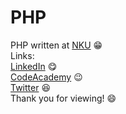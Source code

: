 # PHP 
PHP written at [NKU](www.nku.edu) :grin:  
Links:  
[LinkedIn](https://www.linkedin.com/in/otteben) :yum:  
[CodeAcademy](www.codeacademy.com/ottebdrum) :wink:  
[Twitter](www.twitter.com/bencotte) :satisfied:  
Thank you for viewing! :smile:  




